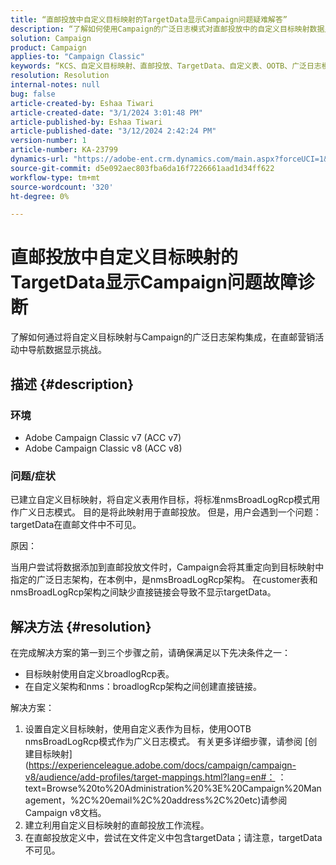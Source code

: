 ```yaml
---
title: “直邮投放中自定义目标映射的TargetData显示Campaign问题疑难解答”
description: “了解如何使用Campaign的广泛日志模式对直邮投放中的自定义目标映射数据显示问题进行故障诊断。”
solution: Campaign
product: Campaign
applies-to: "Campaign Classic"
keywords: “KCS、自定义目标映射、直邮投放、TargetData、自定义表、OOTB、广泛日志模式、工作流、链接创建、营销活动、故障排除”
resolution: Resolution
internal-notes: null
bug: false
article-created-by: Eshaa Tiwari
article-created-date: "3/1/2024 3:01:48 PM"
article-published-by: Eshaa Tiwari
article-published-date: "3/12/2024 2:42:24 PM"
version-number: 1
article-number: KA-23799
dynamics-url: "https://adobe-ent.crm.dynamics.com/main.aspx?forceUCI=1&pagetype=entityrecord&etn=knowledgearticle&id=661aa79b-dcd7-ee11-9078-6045bd006b25"
source-git-commit: d5e092aec803fba6da16f7226661aad1d34ff622
workflow-type: tm+mt
source-wordcount: '320'
ht-degree: 0%

---
```


# 直邮投放中自定义目标映射的TargetData显示Campaign问题故障诊断


了解如何通过将自定义目标映射与Campaign的广泛日志架构集成，在直邮营销活动中导航数据显示挑战。

## 描述 {#description}


### 环境

- Adobe Campaign Classic v7 (ACC v7)
- Adobe Campaign Classic v8 (ACC v8)


### 问题/症状

已建立自定义目标映射，将自定义表用作目标，将标准nmsBroadLogRcp模式用作广义日志模式。 目的是将此映射用于直邮投放。 但是，用户会遇到一个问题：targetData在直邮文件中不可见。

原因：

当用户尝试将数据添加到直邮投放文件时，Campaign会将其重定向到目标映射中指定的广泛日志架构，在本例中，是nmsBroadLogRcp架构。 在customer表和nmsBroadLogRcp架构之间缺少直接链接会导致不显示targetData。


## 解决方法 {#resolution}


在完成解决方案的第一到三个步骤之前，请确保满足以下先决条件之一：

- 目标映射使用自定义broadlogRcp表。
- 在自定义架构和nms：broadlogRcp架构之间创建直接链接。


解决方案：

1. 设置自定义目标映射，使用自定义表作为目标，使用OOTB nmsBroadLogRcp模式作为广义日志模式。 有关更多详细步骤，请参阅 [创建目标映射](https://experienceleague.adobe.com/docs/campaign/campaign-v8/audience/add-profiles/target-mappings.html?lang=en#： ：text=Browse%20to%20Administration%20%3E%20Campaign%20Management，%2C%20email%2C%20address%2C%20etc)请参阅Campaign v8文档。
2. 建立利用自定义目标映射的直邮投放工作流程。
3. 在直邮投放定义中，尝试在文件定义中包含targetData；请注意，targetData不可见。

